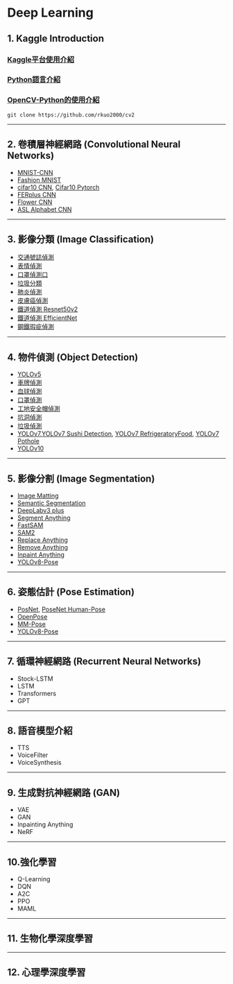 # Deep Learning

## 1. Kaggle Introduction

### [Kaggle平台使用介紹](https://rkuo2000.github.io/AI-course/lecture/2024/08/02/Kaggle-Intro.html)

### [Python語言介紹](https://www.w3schools.com/python/python_intro.asp)

### [OpenCV-Python的使用介紹](https://rkuo2000.github.io/AI-course/lecture/2024/08/02/OpenCV-Python.html)
`git clone https://github.com/rkuo2000/cv2` <br>

---
## 2. 卷積層神經網路 (Convolutional Neural Networks)
* [MNIST-CNN](https://www.kaggle.com/code/rkuo2000/mnist-cnn)
* [Fashion MNIST](https://www.kaggle.com/code/rkuo2000/fashionmnist-cnn)
* [cifar10 CNN](https://www.kaggle.com/code/rkuo2000/cifar10-cnn), [Cifar10 Pytorch](https://www.kaggle.com/code/rkuo2000/cifar10-pytorch)
* [FERplus CNN](https://www.kaggle.com/code/rkuo2000/ferplus-cnn)
* [Flower CNN](https://www.kaggle.com/code/rkuo2000/flower-cnn)
* [ASL Alphabet CNN](https://www.kaggle.com/code/rkuo2000/asl-alphabet-cnn)
  
---
## 3. 影像分類 (Image Classification)
* [交通號誌偵測](https://www.kaggle.com/code/rkuo2000/gtsrb-cnn)
* [表情偵測](https://www.kaggle.com/code/rkuo2000/fer2013-cnn)
* [口罩偵測口](https://www.kaggle.com/code/rkuo2000/facemask-cnn)
* [垃圾分類](https://www.kaggle.com/code/rkuo2000/garbage-cnn)
* [肺炎偵測](https://www.kaggle.com/code/rkuo2000/pneumonia-cnn)
* [皮膚癌偵測](https://www.kaggle.com/code/rkuo2000/skin-lesion-classification)
* [鐵道偵測 Resnet50v2](https://www.kaggle.com/code/rkuo2000/railtrack-resnet50v2)
* [鐵道偵測 EfficientNet](https://www.kaggle.com/code/rkuo2000/railtrack-efficientnet)
* [鋼鐵瑕疵偵測](https://www.kaggle.com/code/rkuo2000/steel-defect-detection)
  
---
## 4. 物件偵測 (Object Detection)
* [YOLOv5](https://www.kaggle.com/code/rkuo2000/yolov5)
* [車牌偵測](https://www.kaggle.com/code/rkuo2000/yolov5-alpr)
* [血球偵測](https://www.kaggle.com/code/rkuo2000/yolov5-bccd)
* [口罩偵測](https://www.kaggle.com/code/rkuo2000/yolov5-facemask)
* [工地安全帽偵測](https://www.kaggle.com/code/rkuo2000/yolov5-helmet)
* [坑洞偵測](https://www.kaggle.com/code/rkuo2000/yolov5-pothole-detection)
* [垃圾偵測](https://www.kaggle.com/code/rkuo2000/yolov5-taco)
* [YOLOv7](https://www.kaggle.com/code/rkuo2000/yolov7),[YOLOv7 Sushi Detection](https://www.kaggle.com/code/rkuo2000/yolov7-sushi-detection), [YOLOv7 RefrigeratoryFood](https://www.kaggle.com/code/rkuo2000/yolov7-refrigeratoryfood), [YOLOv7 Pothole](https://www.kaggle.com/code/rkuo2000/yolov7-pothole)
* [YOLOv10](https://www.kaggle.com/code/rkuo2000/yolov10)

---
## 5. 影像分割 (Image Segmentation)
* [Image Matting](https://www.kaggle.com/code/rkuo2000/modnet-image-matting)
* [Semantic Segmentation](https://www.kaggle.com/code/rkuo2000/semantic-segmentation)
* [DeepLabv3 plus](https://www.kaggle.com/code/rkuo2000/deeplabv3-plus)
* [Segment Anything](https://www.kaggle.com/code/rkuo2000/segment-anything)
* [FastSAM](https://www.kaggle.com/code/rkuo2000/fastsam)
* [SAM2](https://www.kaggle.com/code/rkuo2000/segment-anything-2)
* [Replace Anything](https://www.kaggle.com/code/rkuo2000/replace-anything)
* [Remove Anything](https://www.kaggle.com/code/rkuo2000/remove-anything)
* [Inpaint Anything](https://www.kaggle.com/code/rkuo2000/inpaint-anything)
* [YOLOv8-Pose](https://www.kaggle.com/code/rkuo2000/yolov8-pose)
  
---
## 6. 姿態估計 (Pose Estimation)
* [PosNet](https://www.kaggle.com/code/rkuo2000/posenet-pytorch), [PoseNet Human-Pose](https://www.kaggle.com/code/rkuo2000/posenet-human-pose)
* [OpenPose](https://www.kaggle.com/code/rkuo2000/openpose-pytorch)
* [MM-Pose](https://www.kaggle.com/code/rkuo2000/mmpose)
* [YOLOv8-Pose](https://www.kaggle.com/code/rkuo2000/yolov8-pose)

---
## 7. 循環神經網路 (Recurrent Neural Networks)
* Stock-LSTM
* LSTM
* Transformers
* GPT

---
## 8. 語音模型介紹 
* TTS
* VoiceFilter
* VoiceSynthesis

--- 
## 9. 生成對抗神經網路 (GAN)
* VAE
* GAN
* Inpainting Anything
* NeRF

---
## 10.強化學習
* Q-Learning
* DQN
* A2C
* PPO
* MAML

---
## 11. 生物化學深度學習

---
## 12. 心理學深度學習
